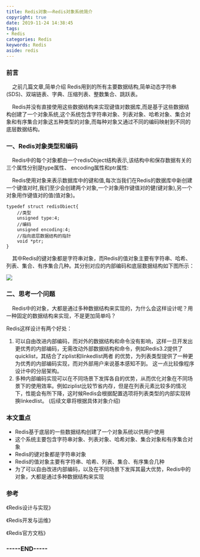 ```yaml
---
title: Redis对象——Redis对象系统简介
copyright: true
date: 2019-11-24 14:38:45
tags: 
- Redis
categories: Redis
keywords: Redis
aside: redis
---
```

### 前言

&nbsp;&nbsp;&nbsp;&nbsp;之前几篇文章,简单介绍 Redis用到的所有主要数据结构,简单动态字符串(SDS)、双端链表、字典、压缩列表、整数集合、跳跃表。	

&nbsp;&nbsp;&nbsp;&nbsp;Redis并没有直接使用这些数据结构来实现键值对数据库,而是基于这些数据结构创建了一个对象系统,这个系统包含字符串对象、列表对象、哈希对象、集合对象和有序集合对象这五种类型的对象,而每种对象又通过不同的编码映射到不同的底层数据结构。

<!--more-->

### 一、Redis对象类型和编码

&nbsp;&nbsp;&nbsp;&nbsp;Redis中的每个对象都由一个redisObject结构表示,该结构中和保存数据有关的三个属性分别是type属性、 encoding属性和ptr属性:

&nbsp;&nbsp;&nbsp;&nbsp;Redis使用对象来表示数据库中的键和值,每次当我们在Redis的数据库中新创建一个键值对时,我们至少会创建两个对象,一个对象用作键值对的健(键对象),另一个对象用作键值对的值(值对象)。

```
typedef struct redisObiect{
	//类型
	unsigned type:4;
	//编码
	unsigned encoding:4;
	//指向底层数据结构的指针
	void *ptr;
}
```

&nbsp;&nbsp;&nbsp;&nbsp;其中Redis的键对象都是字符串对象，而Redis的值对象主要有字符串、哈希、列表、集合、有序集合几种。其分别对应的内部编码和底层数据结构如下图所示：

![](https://hunter-image.oss-cn-beijing.aliyuncs.com/redis/object/Redis%E5%AF%B9%E8%B1%A1%E7%B3%BB%E7%BB%9F%E6%A8%A1%E5%9E%8B.png)



### 二、思考一个问题

&nbsp;&nbsp;&nbsp;&nbsp;Redis中的对象，大都是通过多种数据结构来实现的，为什么会这样设计呢？用一种固定的数据结构来实现，不是更加简单吗？

Redis这样设计有两个好处：

1. 可以自由改进内部编码，而对外的数据结构和命令没有影响，这样一旦开发出更优秀的内部编码，无需改动外部数据结构和命令，例如Redis3.2提供了quicklist，其结合了ziplist和linkedlist两者
   的优势，为列表类型提供了一种更为优秀的内部编码实现，而对外部用户来说基本感知不到。 这一点比较像程序设计中的分层架构。
2. 多种内部编码实现可以在不同场景下发挥各自的优势，从而优化对象在不同场景下的使用效率。例如ziplist比较节省内存，但是在列表元素比较多的情况下，性能会有所下降，这时候Redis会根据配置选项将列表类型的内部实现转换linkedlist。 (后续文章将根据具体对象介绍)

### 本文重点

* Redis基于底层的一些数据结构创建了一个对象系统以供用户使用
* 这个系统主要包含字符串对象、列表对象、哈希对象、集合对象和有序集合对象
* Redis的键对象都是字符串对象
* Redis的值对象主要有字符串、哈希、列表、集合、有序集合几种
* 为了可以自由改进内部编码，以及在不同场景下发挥其最大优势，Redis中的对象，大都是通过多种数据结构来实现


### 参考

《Redis设计与实现》

《Redis开发与运维》

《Redis官方文档》



### -----END-----

